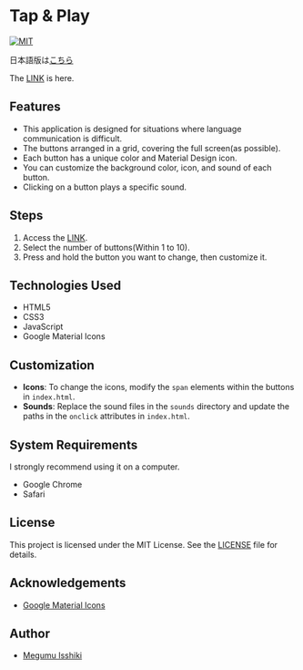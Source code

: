# Tap & Play

[![MIT](https://custom-icon-badges.herokuapp.com/badge/license-MIT-8BB80A.svg?logo=law&logoColor=white)]()

日本語版は[こちら](https://github.com/Davinci-Meg/Tap_and_Play/blob/main/README-jp.md)

The [LINK](https://davinci-meg.github.io/Tap_and_Play/) is here.

## Features

- This application is designed for situations where language communication is difficult.
- The buttons arranged in a grid, covering the full screen(as possible).
- Each button has a unique color and Material Design icon.
- You can customize the background color, icon, and sound of each button.
- Clicking on a button plays a specific sound.

## Steps

1. Access the [LINK]((https://davinci-meg.github.io/Tap_and_Play/)).
2. Select the number of buttons(Within 1 to 10).
3. Press and hold the button you want to change, then customize it.

## Technologies Used

- HTML5
- CSS3
- JavaScript
- Google Material Icons

## Customization

- **Icons**: To change the icons, modify the `span` elements within the buttons in `index.html`.
- **Sounds**: Replace the sound files in the `sounds` directory and update the paths in the `onclick` attributes in `index.html`.

## System Requirements

I strongly recommend using it on a computer.
- Google Chrome
- Safari

## License

This project is licensed under the MIT License. See the [LICENSE](LICENSE) file for details.

## Acknowledgements

- [Google Material Icons](https://fonts.google.com/icons)

## Author

- [Megumu Isshiki](https://github.com/Davinci-Meg)
